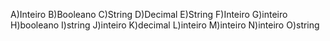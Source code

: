 A)Inteiro
B)Booleano
C)String
D)Decimal
E)String
F)Inteiro
G)inteiro 
H)booleano
I)string
J)inteiro
K)decimal
L)inteiro
M)inteiro
N)inteiro
O)string



